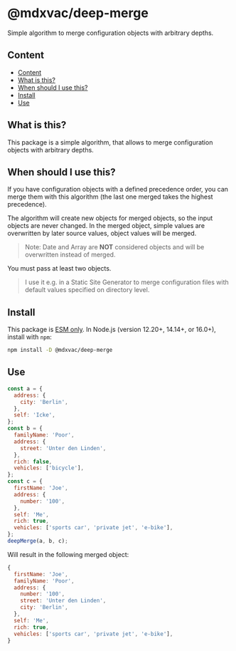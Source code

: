 # @mdxvac/deep-merge

Simple algorithm to merge configuration objects with arbitrary depths.

## Content

- [Content](#content)
- [What is this?](#what-is-this)
- [When should I use this?](#when-should-i-use-this)
- [Install](#install)
- [Use](#use)

## What is this?

This package is a simple algorithm, that allows to merge configuration objects with arbitrary depths.

## When should I use this?

If you have configuration objects with a defined precedence order, you can merge them with this algorithm (the last one merged takes the highest precedence).

The algorithm will create new objects for merged objects, so the input objects are never changed. In the merged object, simple values are overwritten by later source values, object values will be merged.

> Note: Date and Array are **NOT** considered objects and will be overwritten instead of merged.

You must pass at least two objects.

> I use it e.g. in a Static Site Generator to merge configuration files with default values specified on directory level.

## Install

This package is [ESM only](https://gist.github.com/sindresorhus/a39789f98801d908bbc7ff3ecc99d99c).
In Node.js (version 12.20+, 14.14+, or 16.0+), install with `npm`:

```sh
npm install -D @mdxvac/deep-merge
```

## Use

```js
const a = {
  address: {
    city: 'Berlin',
  },
  self: 'Icke',
};
const b = {
  familyName: 'Poor',
  address: {
    street: 'Unter den Linden',
  },
  rich: false,
  vehicles: ['bicycle'],
};
const c = {
  firstName: 'Joe',
  address: {
    number: '100',
  },
  self: 'Me',
  rich: true,
  vehicles: ['sports car', 'private jet', 'e-bike'],
};
deepMerge(a, b, c);
```

Will result in the following merged object:

```js
{
  firstName: 'Joe',
  familyName: 'Poor',
  address: {
    number: '100',
    street: 'Unter den Linden',
    city: 'Berlin',
  },
  self: 'Me',
  rich: true,
  vehicles: ['sports car', 'private jet', 'e-bike'],
}
```
